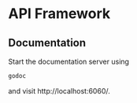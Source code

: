 # API Framework

## Documentation

Start the documentation server using

```sh
godoc
```

and visit http://localhost:6060/.
